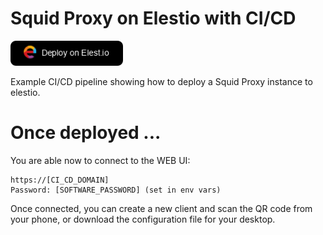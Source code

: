 # Squid Proxy on Elestio with CI/CD

<a href="https://dash.elest.io/deploy?source=cicd&social=dockerCompose&url=https://github.com/elestio-examples/wg-easy"><img src="deploy-on-elestio.png" alt="Deploy on Elest.io" width="180px" /></a>

Example CI/CD pipeline showing how to deploy a Squid Proxy instance to elestio.

# Once deployed ...

You are able now to connect to the WEB UI:

    https://[CI_CD_DOMAIN]
    Password: [SOFTWARE_PASSWORD] (set in env vars)

Once connected, you can create a new client and scan the QR code from your phone, or download the configuration file for your desktop. 